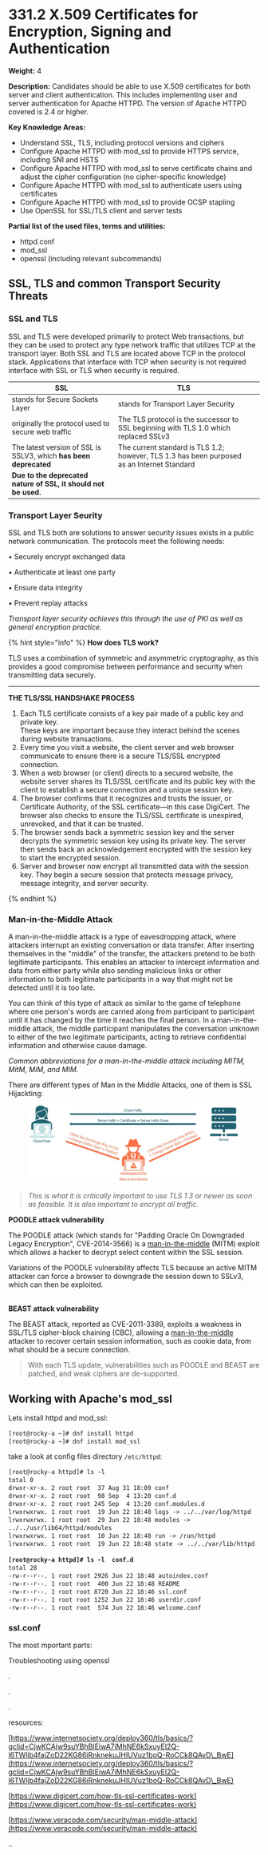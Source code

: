 # 331.2 X.509 Certificates for Encryption, Signing and Authentication

**Weight:** 4

**Description:** Candidates should be able to use X.509 certificates for both server and client authentication. This includes implementing user and server authentication for Apache HTTPD. The version of Apache HTTPD covered is 2.4 or higher.



**Key Knowledge Areas:**

* Understand SSL, TLS, including protocol versions and ciphers
* Configure Apache HTTPD with mod\_ssl to provide HTTPS service, including SNI and HSTS
* Configure Apache HTTPD with mod\_ssl to serve certificate chains and adjust the cipher configuration (no cipher-specific knowledge)
* Configure Apache HTTPD with mod\_ssl to authenticate users using certificates
* Configure Apache HTTPD with mod\_ssl to provide OCSP stapling
* Use OpenSSL for SSL/TLS client and server tests

**Partial list of the used files, terms and utilities:**

* httpd.conf
* mod\_ssl
* openssl (including relevant subcommands)

## SSL, TLS and common Transport Security Threats

### SSL and TLS&#x20;

SSL and TLS were developed primarily to protect Web transactions, but they can be used to protect any type network traffic that utilizes TCP at the transport layer. Both SSL and TLS are located above TCP in the protocol stack. Applications that interface with TCP when security is not required interface with SSL or TLS when security is required.

| SSL                                                               | TLS                                                                                         |   |
| ----------------------------------------------------------------- | ------------------------------------------------------------------------------------------- | - |
| stands for Secure Sockets Layer                                   | stands for Transport Layer Security                                                         |   |
| originally the protocol used to secure web traffic                | The TLS protocol is the successor to SSL beginning with TLS 1.0 which replaced SSLv3        |   |
| The latest version of SSL is SSLV3, which **has been deprecated** | The current standard is TLS 1.2; however, TLS 1.3 has been purposed as an Internet Standard |   |
| **Due to the deprecated nature of SSL, it should not be used.**   |                                                                                             |   |

### Transport Layer Seurity

SSL and TLS both are solutions to answer security issues exists in a public network communication. The protocols meet the following needs:&#x20;

• Securely encrypt exchanged data&#x20;

• Authenticate at least one party&#x20;

• Ensure data integrity&#x20;

• Prevent replay attacks&#x20;

_Transport layer security achieves this through the use of PKI as well as general encryption practice._

{% hint style="info" %}
**How does TLS work?**

TLS uses a combination of symmetric and asymmetric cryptography, as this provides a good compromise between performance and security when transmitting data securely.

****

**THE TLS/SSL HANDSHAKE PROCESS**

1. Each TLS certificate consists of a key pair made of a public key and private key.\
   These keys are important because they interact behind the scenes during website transactions.
2. Every time you visit a website, the client server and web browser communicate to ensure there is a secure TLS/SSL encrypted connection.
3. When a web browser (or client) directs to a secured website, the website server shares its TLS/SSL certificate and its public key with the client to establish a secure connection and a unique session key.
4. The browser confirms that it recognizes and trusts the issuer, or Certificate Authority, of the SSL certificate—in this case DigiCert. The browser also checks to ensure the TLS/SSL certificate is unexpired, unrevoked, and that it can be trusted.
5. The browser sends back a symmetric session key and the server decrypts the symmetric session key using its private key. The server then sends back an acknowledgement encrypted with the session key to start the encrypted session.
6. Server and browser now encrypt all transmitted data with the session key. They begin a secure session that protects message privacy, message integrity, and server security.


{% endhint %}

### Man-in-the-Middle Attack

A man-in-the-middle attack is a type of eavesdropping attack, where attackers interrupt an existing conversation or data transfer. After inserting themselves in the "middle" of the transfer, the attackers pretend to be both legitimate participants. This enables an attacker to intercept information and data from either party while also sending malicious links or other information to both legitimate participants in a way that might not be detected until it is too late.

You can think of this type of attack as similar to the game of telephone where one person's words are carried along from participant to participant until it has changed by the time it reaches the final person. In a man-in-the-middle attack, the middle participant manipulates the conversation unknown to either of the two legitimate participants, acting to retrieve confidential information and otherwise cause damage.

_Common abbreviations for a man-in-the-middle attack including MITM, MitM, MiM, and MIM._

There are different types of Man in the Middle Attacks, one of them is SSL Hijackting:

<figure><img src=".gitbook/assets/mim-sslhijackting.jpg" alt=""><figcaption></figcaption></figure>

> _This is what it is critically important to use TLS 1.3 or newer as soon as feasible. It is also important to encrypt all traffic._&#x20;

**POODLE attack vulnerability**

The POODLE attack (which stands for "Padding Oracle On Downgraded Legacy Encryption", CVE-2014-3566) is a [man-in-the-middle](https://en.wikipedia.org/wiki/Man-in-the-middle\_attack) (MITM) exploit which allows a hacker to decrypt select content within the SSL session.

Variations of the POODLE vulnerability affects TLS because an active MITM attacker can force a browser to downgrade the session down to SSLv3, which can then be exploited.

\
**BEAST attack vulnerability**

The BEAST attack, reported as CVE-2011-3389, exploits a weakness in SSL/TLS cipher-block chaining (CBC), allowing a [man-in-the-middle](https://en.wikipedia.org/wiki/Man-in-the-middle\_attack) attacker to recover certain session information, such as cookie data, from what should be a secure connection.

> With each TLS update, vulnerabilities such as POODLE and BEAST are patched, and weak ciphers are de-supported.

## Working with Apache's mod\_ssl

Lets install httpd and mod\_ssl:

```
[root@rocky-a ~]# dnf install httpd
[root@rocky-a ~]# dnf install mod_ssl
```

take a look at config files directory `/etc/httpd`:

<pre><code>[root@rocky-a httpd]# ls -l 
total 0
drwxr-xr-x. 2 root root  37 Aug 31 18:09 conf
drwxr-xr-x. 2 root root  98 Sep  4 13:20 conf.d
drwxr-xr-x. 2 root root 245 Sep  4 13:20 conf.modules.d
lrwxrwxrwx. 1 root root  19 Jun 22 18:48 logs -> ../../var/log/httpd
lrwxrwxrwx. 1 root root  29 Jun 22 18:48 modules -> ../../usr/lib64/httpd/modules
lrwxrwxrwx. 1 root root  10 Jun 22 18:48 run -> /run/httpd
lrwxrwxrwx. 1 root root  19 Jun 22 18:48 state -> ../../var/lib/httpd
<strong>
</strong><strong>[root@rocky-a httpd]# ls -l  conf.d
</strong>total 28
-rw-r--r--. 1 root root 2926 Jun 22 18:48 autoindex.conf
-rw-r--r--. 1 root root  400 Jun 22 18:48 README
-rw-r--r--. 1 root root 8720 Jun 22 18:46 ssl.conf
-rw-r--r--. 1 root root 1252 Jun 22 18:46 userdir.conf
-rw-r--r--. 1 root root  574 Jun 22 18:46 welcome.conf
</code></pre>

### ssl.conf

The most mportant parts:



Troubleshooting using openssl



.

.

.

resources:

[https://www.internetsociety.org/deploy360/tls/basics/?gclid=CjwKCAjw9suYBhBIEiwA7iMhNE6kSxuyEI2Q-l6TWljb4fajZoD22KG86iRnknekuJHIUVuz1boQ-RoCCk8QAvD\_BwE](https://www.internetsociety.org/deploy360/tls/basics/?gclid=CjwKCAjw9suYBhBIEiwA7iMhNE6kSxuyEI2Q-l6TWljb4fajZoD22KG86iRnknekuJHIUVuz1boQ-RoCCk8QAvD\_BwE)

[https://www.digicert.com/how-tls-ssl-certificates-work](https://www.digicert.com/how-tls-ssl-certificates-work)

[https://www.veracode.com/security/man-middle-attack](https://www.veracode.com/security/man-middle-attack)

..
